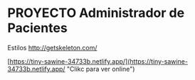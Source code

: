 # PROYECTO Administrador de Pacientes
<!-- 05 -->

Estilos
http://getskeleton.com/

[https://tiny-sawine-34733b.netlify.app/](https://tiny-sawine-34733b.netlify.app/ "Clikc para ver online")